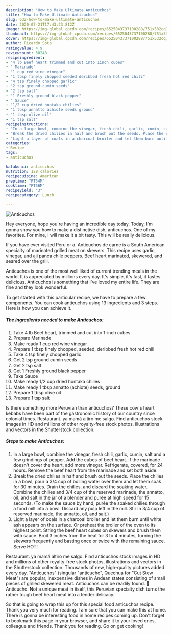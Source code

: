 ```yaml
---
description: "How to Make Ultimate Anticuchos"
title: "How to Make Ultimate Anticuchos"
slug: 632-how-to-make-ultimate-anticuchos
date: 2020-07-21T17:43:23.812Z
image: https://img-global.cpcdn.com/recipes/6525043737100288/751x532cq70/anticuchos-recipe-main-photo.jpg
thumbnail: https://img-global.cpcdn.com/recipes/6525043737100288/751x532cq70/anticuchos-recipe-main-photo.jpg
cover: https://img-global.cpcdn.com/recipes/6525043737100288/751x532cq70/anticuchos-recipe-main-photo.jpg
author: Ricardo Soto
ratingvalue: 4.9
reviewcount: 38248
recipeingredient:
- "4 lb Beef heart trimmed and cut into 1inch cubes"
- " Marinade"
- "1 cup red wine vinegar"
- "1 tbsp finely chopped seeded deribbed fresh hot red chili"
- "4 tsp finely chopped garlic"
- "2 tsp ground cumin seeds"
- "2 tsp salt"
- "1 Freshly ground black pepper"
- " Sauce"
- "1/2 cup dried hontaka chilies"
- "1 tbsp annatto achiote seeds ground"
- "1 tbsp olive oil"
- "1 tsp salt"
recipeinstructions:
- "In a large bowl, combine the vinegar, fresh chili, garlic, cumin, salt and a few grindings of pepper. Add the cubes of beef heart. If the marinade doesn&#39;t cover the heart, add more vinegar. Refrigerate, covered, for 24 hours. Remove the beef heart from the marinade and set both aside."
- "Break the dried chilies in half and brush out the seeds. Place the chilies in a bowl, pour a 3/4 cup of boiling water over them and let them soak for 30 minutes. Drain the chilies, and discard the soaking water. Combine the chilies and 3/4 cup of the reserved marinade, the annatto, oil, and salt in the jar of a blender and purée at high speed for 15 seconds. (To make the sauce by hand, purée the soaked chilies through a food mill into a bowl. Discard any pulp left in the mill. Stir in 3/4 cup of reserved marinade, the annatto, oil, and salt.)"
- "Light a layer of coals in a charcoal broiler and let them burn until white ash appears on the surface. Or preheat the broiler of the oven to its highest point. String the beef heart cubes on skewers and brush them with sauce. Broil 3 inches from the heat for 3 to 4 minutes, turning the skewers frequently and basting once or twice with the remaining sauce. Serve HOT!"
categories:
- Recipe
tags:
- anticuchos

katakunci: anticuchos 
nutrition: 128 calories
recipecuisine: American
preptime: "PT34M"
cooktime: "PT56M"
recipeyield: "3"
recipecategory: Lunch

---
```



![Anticuchos](https://img-global.cpcdn.com/recipes/6525043737100288/751x532cq70/anticuchos-recipe-main-photo.jpg)

Hey everyone, hope you're having an incredible day today. Today, I'm gonna show you how to make a distinctive dish, anticuchos. One of my favorites. For mine, I will make it a bit tasty. This will be really delicious.

If you have ever visited Peru or a. Anticuchos de carne is a South American specialty of marinated grilled meat on skewers. This recipe uses garlic, vinegar, and aji panca chile peppers. Beef heart marinated, skewered, and seared over the grill.

Anticuchos is one of the most well liked of current trending meals in the world. It is appreciated by millions every day. It's simple, it's fast, it tastes delicious. Anticuchos is something that I've loved my entire life. They are fine and they look wonderful.


To get started with this particular recipe, we have to prepare a few components. You can cook anticuchos using 13 ingredients and 3 steps. Here is how you can achieve it.

<!--inarticleads1-->

##### The ingredients needed to make Anticuchos:

1. Take 4 lb Beef heart, trimmed and cut into 1-inch cubes
1. Prepare  Marinade
1. Make ready 1 cup red wine vinegar
1. Prepare 1 tbsp finely chopped, seeded, deribbed fresh hot red chili
1. Take 4 tsp finely chopped garlic
1. Get 2 tsp ground cumin seeds
1. Get 2 tsp salt
1. Get 1 Freshly ground black pepper
1. Take  Sauce
1. Make ready 1/2 cup dried hontaka chilies
1. Make ready 1 tbsp annatto (achiote) seeds, ground
1. Prepare 1 tbsp olive oil
1. Prepare 1 tsp salt


Is there something more Peruvian than anticuchos? These cow´s heart kebabs have been part of the gastronomic history of our country since colonial times. Restaurant. ya mamá altiro me salgo. Find anticuchos stock images in HD and millions of other royalty-free stock photos, illustrations and vectors in the Shutterstock collection. 

<!--inarticleads2-->

##### Steps to make Anticuchos:

1. In a large bowl, combine the vinegar, fresh chili, garlic, cumin, salt and a few grindings of pepper. Add the cubes of beef heart. If the marinade doesn&#39;t cover the heart, add more vinegar. Refrigerate, covered, for 24 hours. Remove the beef heart from the marinade and set both aside.
1. Break the dried chilies in half and brush out the seeds. Place the chilies in a bowl, pour a 3/4 cup of boiling water over them and let them soak for 30 minutes. Drain the chilies, and discard the soaking water. Combine the chilies and 3/4 cup of the reserved marinade, the annatto, oil, and salt in the jar of a blender and purée at high speed for 15 seconds. (To make the sauce by hand, purée the soaked chilies through a food mill into a bowl. Discard any pulp left in the mill. Stir in 3/4 cup of reserved marinade, the annatto, oil, and salt.)
1. Light a layer of coals in a charcoal broiler and let them burn until white ash appears on the surface. Or preheat the broiler of the oven to its highest point. String the beef heart cubes on skewers and brush them with sauce. Broil 3 inches from the heat for 3 to 4 minutes, turning the skewers frequently and basting once or twice with the remaining sauce. Serve HOT!


Restaurant. ya mamá altiro me salgo. Find anticuchos stock images in HD and millions of other royalty-free stock photos, illustrations and vectors in the Shutterstock collection. Thousands of new, high-quality pictures added every day. &#34;Anticuchos&#34; (singular &#34;anticucho&#34;, Quechua for &#34;Cut Stew Meat&#34;) are popular, inexpensive dishes in Andean states consisting of small pieces of grilled skewered meat. Anticuchos can be readily found. 🎦 Anticucho. Not a unique meat in itself, this Peruvian specialty dish turns the rather tough beef heart meat into a tender delicacy. 

So that is going to wrap this up for this special food anticuchos recipe. Thank you very much for reading. I am sure that you can make this at home. There is gonna be interesting food in home recipes coming up. Don't forget to bookmark this page in your browser, and share it to your loved ones, colleague and friends. Thank you for reading. Go on get cooking!
